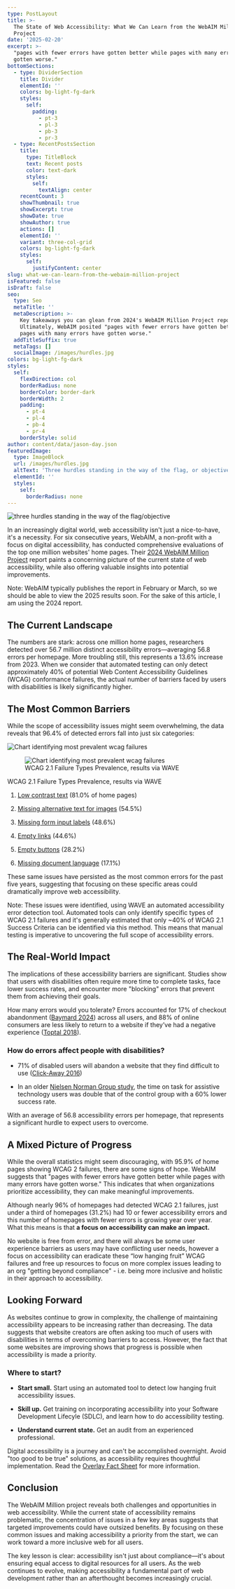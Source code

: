 ```yaml
---
type: PostLayout
title: >-
  The State of Web Accessibility: What We Can Learn from the WebAIM Million
  Project
date: '2025-02-20'
excerpt: >-
  "pages with fewer errors have gotten better while pages with many errors have
  gotten worse."
bottomSections:
  - type: DividerSection
    title: Divider
    elementId: ''
    colors: bg-light-fg-dark
    styles:
      self:
        padding:
          - pt-3
          - pl-3
          - pb-3
          - pr-3
  - type: RecentPostsSection
    title:
      type: TitleBlock
      text: Recent posts
      color: text-dark
      styles:
        self:
          textAlign: center
    recentCount: 3
    showThumbnail: true
    showExcerpt: true
    showDate: true
    showAuthor: true
    actions: []
    elementId: ''
    variant: three-col-grid
    colors: bg-light-fg-dark
    styles:
      self:
        justifyContent: center
slug: what-we-can-learn-from-the-webaim-million-project
isFeatured: false
isDraft: false
seo:
  type: Seo
  metaTitle: ''
  metaDescription: >-
    Key takeaways you can glean from 2024's WebAIM Million Project report.
    Ultimately, WebAIM posited "pages with fewer errors have gotten better while
    pages with many errors have gotten worse."
  addTitleSuffix: true
  metaTags: []
  socialImage: /images/hurdles.jpg
colors: bg-light-fg-dark
styles:
  self:
    flexDirection: col
    borderRadius: none
    borderColor: border-dark
    borderWidth: 2
    padding:
      - pt-4
      - pl-4
      - pb-4
      - pr-4
    borderStyle: solid
author: content/data/jason-day.json
featuredImage:
  type: ImageBlock
  url: /images/hurdles.jpg
  altText: 'Three hurdles standing in the way of the flag, or objective'
  elementId: ''
  styles:
    self:
      borderRadius: none
---
```

![three hurdles standing in the way of the flag/objective](/images/hurdles.jpg)

In an increasingly digital world, web accessibility isn't just a nice-to-have, it's a necessity. For six consecutive years, WebAIM, a non-profit with a focus on digital accessibility, has conducted comprehensive evaluations of the top one million websites' home pages. Their [2024 WebAIM Million Project](https://webaim.org/projects/million/) report paints a concerning picture of the current state of web accessibility, while also offering valuable insights into potential improvements.

Note: WebAIM typically publishes the report in February or March, so we should be able to view the 2025 results soon. For the sake of this article, I am using the 2024 report.

## The Current Landscape

The numbers are stark: across one million home pages, researchers detected over 56.7 million distinct accessibility errors—averaging 56.8 errors per homepage. More troubling still, this represents a 13.6% increase from 2023. When we consider that automated testing can only detect approximately 40% of potential Web Content Accessibility Guidelines (WCAG) conformance failures, the actual number of barriers faced by users with disabilities is likely significantly higher.

## The Most Common Barriers

While the scope of accessibility issues might seem overwhelming, the data reveals that 96.4% of detected errors fall into just six categories:

![Chart identifying most prevalent wcag failures](/images/webaim-graph.png)

<figure>
    <img src="/images/webaim-graph.png" alt="Chart identifying most prevalent wcag failures"/>
    <figcaption>WCAG 2.1 Failure Types Prevalence, results via WAVE</figcaption>
</figure>

WCAG 2.1 Failure Types Prevalence, results via WAVE

1.  [Low contrast text](https://www.w3.org/WAI/WCAG22/Understanding/contrast-minimum.html) (81.0% of home pages)

2.  [Missing alternative text for images](https://www.w3.org/WAI/WCAG22/Understanding/non-text-content.html) (54.5%)

3.  [Missing form input labels](https://www.w3.org/WAI/WCAG22/Understanding/labels-or-instructions.html) (48.6%)

4.  [Empty links](https://www.w3.org/WAI/WCAG22/Understanding/link-purpose-in-context.html) (44.6%)

5.  [Empty buttons](https://www.w3.org/WAI/WCAG22/Understanding/non-text-content.html) (28.2%)

6.  [Missing document language](https://www.w3.org/WAI/WCAG22/Understanding/language-of-page.html) (17.1%)

These same issues have persisted as the most common errors for the past five years, suggesting that focusing on these specific areas could dramatically improve web accessibility.

Note: These issues were identified, using WAVE an automated accessibility error detection tool. Automated tools can only identify specific types of WCAG 2.1 failures and it's generally estimated that only \~40% of WCAG 2.1 Success Criteria can be identified via this method. This means that manual testing is imperative to uncovering the full scope of accessibility errors.

## The Real-World Impact

The implications of these accessibility barriers are significant. Studies show that users with disabilities often require more time to complete tasks, face lower success rates, and encounter more "blocking" errors that prevent them from achieving their goals.

How many errors would you tolerate? Errors accounted for 17% of checkout abandonment ([Baymard 2024](https://baymard.com/lists/cart-abandonment-rate)) across all users, and 88% of online consumers are less likely to return to a website if they’ve had a negative experience ([Toptal 2018](https://www.toptal.com/designers/ux/ux-statistics-insights-infographic)).

### How do errors affect people with disabilities?

*   71% of disabled users will abandon a website that they find difficult to use ([Click-Away 2016](https://www.clickawaypound.com/cap16finalreport.html))

*   In an older [Nielsen Norman Group study](https://www.nngroup.com/reports/usability-guidelines-accessible-web-design/), the time on task for assistive technology users was double that of the control group with a 60% lower success rate.

With an average of 56.8 accessibility errors per homepage, that represents a significant hurdle to expect users to overcome.

## A Mixed Picture of Progress

While the overall statistics might seem discouraging, with 95.9% of home pages showing WCAG 2 failures, there are some signs of hope. WebAIM suggests that "pages with fewer errors have gotten better while pages with many errors have gotten worse." This indicates that when organizations prioritize accessibility, they can make meaningful improvements.

Although nearly 96% of homepages had detected WCAG 2.1 failures, just under a third of homepages (31.2%) had 10 or fewer accessibility errors and this number of homepages with fewer errors is growing year over year. What this means is that **a focus on accessibility can make an impact.**

No website is free from error, and there will always be some user experience barriers as users may have conflicting user needs, however a focus on accessibility can eradicate these “low hanging fruit” WCAG failures and free up resources to focus on more complex issues leading to an org "getting beyond compliance" - i.e. being more inclusive and holistic in their approach to accessibility.

## Looking Forward

As websites continue to grow in complexity, the challenge of maintaining accessibility appears to be increasing rather than decreasing. The data suggests that website creators are often asking too much of users with disabilities in terms of overcoming barriers to access. However, the fact that some websites are improving shows that progress is possible when accessibility is made a priority.

### Where to start?

*   **Start small.** Start using an automated tool to detect low hanging fruit accessibility issues.

*   **Skill up.** Get training on incorporating accessibility into your Software Development Lifecyle (SDLC), and learn how to do accessibility testing.

*   **Understand current state.** Get an audit from an experienced professional.

Digital accessibility is a journey and can't be accomplished overnight. Avoid "too good to be true" solutions, as accessibility requires thoughtful implementation. Read the [Overlay Fact Sheet](https://overlayfactsheet.com/en/) for more information.

## Conclusion

The WebAIM Million project reveals both challenges and opportunities in web accessibility. While the current state of accessibility remains problematic, the concentration of issues in a few key areas suggests that targeted improvements could have outsized benefits. By focusing on these common issues and making accessibility a priority from the start, we can work toward a more inclusive web for all users.

The key lesson is clear: accessibility isn't just about compliance—it's about ensuring equal access to digital resources for all users. As the web continues to evolve, making accessibility a fundamental part of web development rather than an afterthought becomes increasingly crucial.
